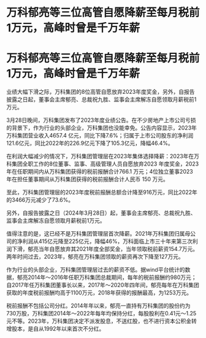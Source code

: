 # 万科郁亮等三位高管自愿降薪至每月税前1万元，高峰时曾是千万年薪

# 万科郁亮等三位高管自愿降薪至每月税前1万元，高峰时曾是千万年薪

业绩大幅下滑之际，万科集团的8位高管自愿放弃2023年度奖金，另外，自报告披露之日起，董事会主席郁亮、总裁祝九胜、监事会主席解冻自愿领取月薪税前1万元。

3月28日晚间，万科集团发布了2023年度业绩公告。在不少房地产上市公司亏损的背景下，作为行业的头部企业，万科集团也没能幸免。公告内容显示，2023年万科集团营业收入4657.4
亿元，同比下降7.6%；归属于上市公司股东的净利润121.6亿元，同比2022年的226.9亿元下降了105.3亿元，降幅46.4%。

在利润大幅减少的情况下，万科集团管理层在2023年集体选择降薪：2023年在万科集团全职工作的8位董事、监事、高级管理人员自愿放弃2023
年度奖金，2023 年在任职期间内从万科集团获得的税前报酬合计766.1 万元；4位独立董事2023 年在担任董事期间从万科集团获得的税前报酬合计人民币
150 万元。

至此，万科集团管理层的2023年度税前报酬总额合计降至916万元，同比2022年的3466万元减少了73.6%。

另外，自报告披露之日（2024年3月28日）起，董事会主席郁亮、总裁祝九胜、监事会主席解冻自愿领取月薪税前1万元。

值得注意的是，这已经不是万科集团管理层首次降薪。2021年万科集团归属母公司的净利润从415亿元降至225亿元，降幅46%，万科面临上市三十年来第三次利润下滑，郁亮当年自愿放弃其2021年度全部奖金，当年领取税前薪资154.7万元。两年时间过去，2023年，郁亮在万科集团领取的薪资再次下降至127万元。

作为行业的头部企业，万科集团管理层过去的薪资不低。据wind平台统计的数据，郁亮2014年～2016年任职万科集团总裁期间，每年的税前报酬约980万元；自2017年任万科集团董事长以来，2017年～2020年四年间，郁亮每年在万科集团获取的年度税前报酬均高于1100万元，2018年获得的报酬最高，为1253万元。

税前报酬不包括公司分红。2014年年以来，郁亮一直持有万科集团的股份约为730万股，万科集团2014年～2022年每年均保持分红，每股股利在0.41元～1.25元不等。2023年，万科集团决定不派发股息，不送红股，也不进行资本公积金转增股本，是自从1992年以来首次不分红。

